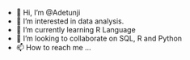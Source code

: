 - 👋 Hi, I’m @Adetunji
- 👀 I’m interested in data analysis.
- 🌱 I’m currently learning R Language
- 💞️ I’m looking to collaborate on SQL, R and Python
- 📫 How to reach me ...

<!---
Padetunji/Padetunji is a ✨ special ✨ repository because its `README.md` (this file) appears on your GitHub profile.
You can click the Preview link to take a look at your changes.
--->

